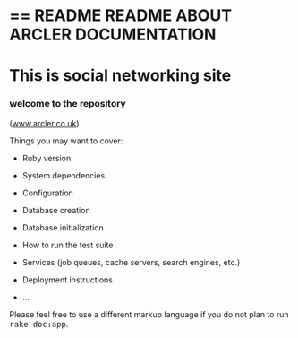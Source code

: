 == README
README ABOUT ARCLER DOCUMENTATION
==================================

This is social networking site
=================================

### welcome to the repository
(www.arcler.co.uk)

Things you may want to cover:

* Ruby version

* System dependencies

* Configuration

* Database creation

* Database initialization

* How to run the test suite

* Services (job queues, cache servers, search engines, etc.)

* Deployment instructions

* ...


Please feel free to use a different markup language if you do not plan to run
<tt>rake doc:app</tt>.
